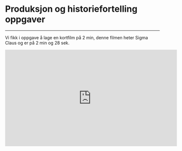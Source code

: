 # Produksjon og historiefortelling oppgaver

---

<p class="mkdp">Vi fikk i oppgave å lage en kortfilm på 2 min, denne filmen heter Sigma Claus og er på 2 min og 28 sek.</p>

<iframe class="yt" width="560" height="315" src="https://www.youtube.com/embed/4lNoi7OBMzI" title="YouTube video player" frameborder="0" allow="accelerometer; autoplay; clipboard-write; encrypted-media; gyroscope; picture-in-picture" allowfullscreen></iframe>

